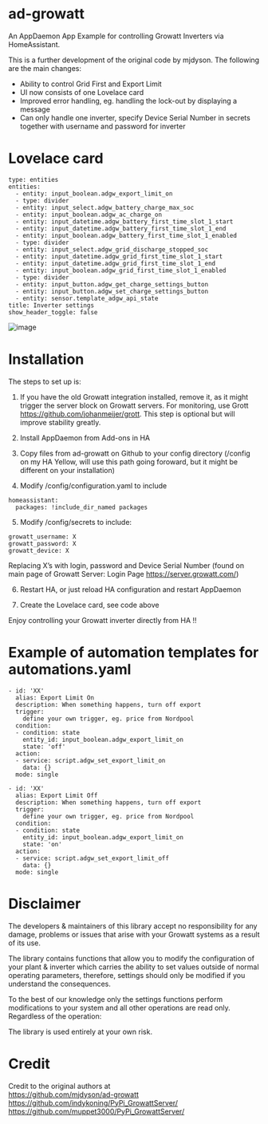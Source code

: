 # ad-growatt

An AppDaemon App Example for controlling Growatt Inverters via HomeAssistant.

This is a further development of the original code by mjdyson. The following are the main changes:
- Ability to control Grid First and Export Limit
- UI now consists of one Lovelace card
- Improved error handling, eg. handling the lock-out by displaying a message
- Can only handle one inverter, specify Device Serial Number in secrets together with username and password for inverter

# Lovelace card
```
type: entities
entities:
  - entity: input_boolean.adgw_export_limit_on
  - type: divider
  - entity: input_select.adgw_battery_charge_max_soc
  - entity: input_boolean.adgw_ac_charge_on
  - entity: input_datetime.adgw_battery_first_time_slot_1_start
  - entity: input_datetime.adgw_battery_first_time_slot_1_end
  - entity: input_boolean.adgw_battery_first_time_slot_1_enabled
  - type: divider
  - entity: input_select.adgw_grid_discharge_stopped_soc
  - entity: input_datetime.adgw_grid_first_time_slot_1_start
  - entity: input_datetime.adgw_grid_first_time_slot_1_end
  - entity: input_boolean.adgw_grid_first_time_slot_1_enabled
  - type: divider
  - entity: input_button.adgw_get_charge_settings_button
  - entity: input_button.adgw_set_charge_settings_button
  - entity: sensor.template_adgw_api_state
title: Inverter settings
show_header_toggle: false
```
![image](https://github.com/KasperHolchKragelund/ad-growatt/assets/127233863/2f80a965-a0dc-490b-a89e-847fccf8242f)

# Installation
The steps to set up is:

1. If you have the old Growatt integration installed, remove it, as it might trigger the server block on Growatt servers. For monitoring, use Grott https://github.com/johanmeijer/grott. This step is optional but will improve stability greatly.

2. Install AppDaemon from Add-ons in HA

3. Copy files from ad-growatt on Github to your config directory (/config on my HA Yellow, will use this path going foroward, but it might be different on your installation)

4. Modify /config/configuration.yaml to include
```
homeassistant:
  packages: !include_dir_named packages
```

5. Modify /config/secrets to include:
```
growatt_username: X
growatt_password: X
growatt_device: X
```
Replacing X’s with login, password and Device Serial Number (found on main page of Growatt Server: Login Page https://server.growatt.com/)

6. Restart HA, or just reload HA configuration and restart AppDaemon

7. Create the Lovelace card, see code above

Enjoy controlling your Growatt inverter directly from HA !!


# Example of automation templates for automations.yaml
```
- id: 'XX'
  alias: Export Limit On
  description: When something happens, turn off export
  trigger:
    define your own trigger, eg. price from Nordpool
  condition:
  - condition: state
    entity_id: input_boolean.adgw_export_limit_on
    state: 'off'
  action:
  - service: script.adgw_set_export_limit_on
    data: {}
  mode: single

- id: 'XX'
  alias: Export Limit Off
  description: When something happens, turn off export
  trigger:
    define your own trigger, eg. price from Nordpool
  condition:
  - condition: state
    entity_id: input_boolean.adgw_export_limit_on
    state: 'on'
  action:
  - service: script.adgw_set_export_limit_off
    data: {}
  mode: single
```

# Disclaimer

The developers & maintainers of this library accept no responsibility for any damage, problems or issues that arise with your Growatt systems as a result of its use.

The library contains functions that allow you to modify the configuration of your plant & inverter which carries the ability to set values outside of normal operating parameters, therefore, settings should only be modified if you understand the consequences.

To the best of our knowledge only the settings functions perform modifications to your system and all other operations are read only. Regardless of the operation:

The library is used entirely at your own risk.

# Credit

Credit to the original authors at  
https://github.com/mjdyson/ad-growatt
https://github.com/indykoning/PyPi_GrowattServer/
https://github.com/muppet3000/PyPi_GrowattServer/
